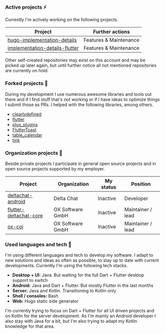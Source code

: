 ### Active projects ⚡

Currently I'm actively working on the following projects.

| Project                                                                                     | Further actions         |
|---------------------------------------------------------------------------------------------|-------------------------|
| [hugo-implementation-details](https://github.com/Boehrsi/hugo-implementation-details)       | Features &  Maintenance |
| [implementation-details-flutter](https://github.com/Boehrsi/implementation-details-flutter) | Features &  Maintenance |

Other self-created repositories may exist on this account and may be picked up later again, but until further notice all not mentioned repositories are currently on hold.

### Forked projects 🔀

During my development I use numerous awesome libraries and tools out there and if I find stuff that's not working or if I have ideas to optimize things I submit those as PRs. I helped with the following libraries, among others.

* [clearlydefined](https://github.com/Boehrsi/clearlydefined)
* [flutter](https://github.com/Boehrsi/flutter)
* [plus_plugins](https://github.com/fluttercommunity/plus_plugins)
* [FlutterToast](https://github.com/Boehrsi/FlutterToast)
* [table_calendar](https://github.com/Boehrsi/table_calendar)
* [tink](https://github.com/Boehrsi/tink)

### Organization projects 🏢

Beside private projects I participate in general open source projects and in open source projects supported by my employer.

| Project                                                                          | Organization     | My status | Position          |
|----------------------------------------------------------------------------------|------------------|-----------|-------------------|
| [deltachat-android](https://github.com/deltachat/deltachat-android)              | Delta Chat       | Inactive  | Developer         |
| [flutter-deltachat-core](https://github.com/open-xchange/flutter-deltachat-core) | OX Software GmbH | Inactive  | Maintainer / lead |
| [ox-coi](https://github.com/open-xchange/ox-coi)                                 | OX Software GmbH | Inactive  | Maintainer / lead |

### Used languages and tech 🔧

I'm using different languages and tech to develop my software. I adapt to new solutions and ideas as often as possible, to stay up to date with current developments. Currently I'm using the following tech stacks.

- **Desktop + UI:** Java. But waiting for the full Dart + Flutter desktop support to switch
- **Android:** Java and Dart + Flutter. But mostly Flutter in the last months
- **Server:** Java and Kotlin. Transitioning to Kotlin only
- **Shell / consoles:** Bash
- **Web:** Hugo static side generator

I'm currently trying to focus on Dart + Flutter for all UI driven projects and on Kotlin for the server development. As I'm mainly an Android developer I also stay with Java for a bit, but I'm also trying to adapt my Kotlin knowledge for that area.
